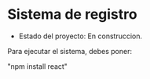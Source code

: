 <H1> Sistema de registro </H1>

- Estado del proyecto: En construccion.

Para ejecutar el sistema, debes poner:

"npm install react"
